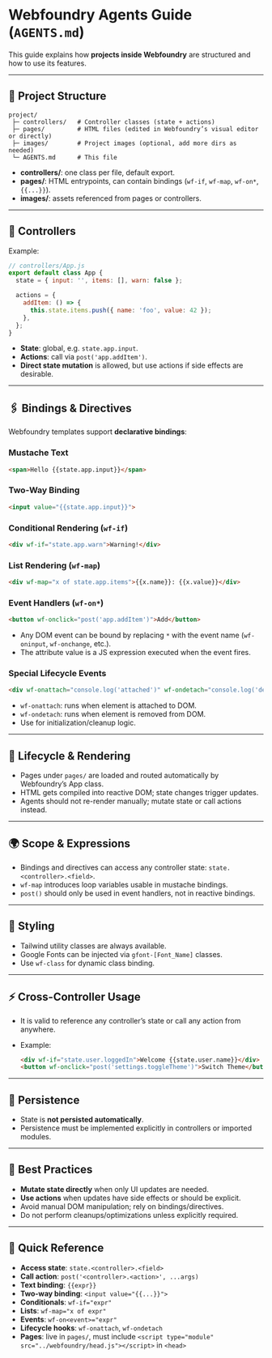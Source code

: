 # Webfoundry Agents Guide (`AGENTS.md`)

This guide explains how **projects inside Webfoundry** are structured and how to use its features.

---

## 📂 Project Structure

```
project/
 ├─ controllers/   # Controller classes (state + actions)
 ├─ pages/         # HTML files (edited in Webfoundry’s visual editor or directly)
 ├─ images/        # Project images (optional, add more dirs as needed)
 └─ AGENTS.md      # This file
```

* **controllers/**: one class per file, default export.
* **pages/**: HTML entrypoints, can contain bindings (`wf-if`, `wf-map`, `wf-on*`, `{{...}}`).
* **images/**: assets referenced from pages or controllers.

---

## 🧩 Controllers

Example:

```js
// controllers/App.js
export default class App {
  state = { input: '', items: [], warn: false };

  actions = {
    addItem: () => {
      this.state.items.push({ name: 'foo', value: 42 });
    },
  };
}
```

* **State**: global, e.g. `state.app.input`.
* **Actions**: call via `post('app.addItem')`.
* **Direct state mutation** is allowed, but use actions if side effects are desirable.

---

## 🖇 Bindings & Directives

Webfoundry templates support **declarative bindings**:

### Mustache Text

```html
<span>Hello {{state.app.input}}</span>
```

### Two-Way Binding

```html
<input value="{{state.app.input}}">
```

### Conditional Rendering (`wf-if`)

```html
<div wf-if="state.app.warn">Warning!</div>
```

### List Rendering (`wf-map`)

```html
<div wf-map="x of state.app.items">{{x.name}}: {{x.value}}</div>
```

### Event Handlers (`wf-on*`)

```html
<button wf-onclick="post('app.addItem')">Add</button>
```

* Any DOM event can be bound by replacing `*` with the event name (`wf-oninput`, `wf-onchange`, etc.).
* The attribute value is a JS expression executed when the event fires.

### Special Lifecycle Events

```html
<div wf-onattach="console.log('attached')" wf-ondetach="console.log('detached')"></div>
```

* `wf-onattach`: runs when element is attached to DOM.
* `wf-ondetach`: runs when element is removed from DOM.
* Use for initialization/cleanup logic.

---

## 🔄 Lifecycle & Rendering

* Pages under `pages/` are loaded and routed automatically by Webfoundry’s App class.
* HTML gets compiled into reactive DOM; state changes trigger updates.
* Agents should not re-render manually; mutate state or call actions instead.

---

## 🌍 Scope & Expressions

* Bindings and directives can access any controller state: `state.<controller>.<field>`.
* `wf-map` introduces loop variables usable in mustache bindings.
* `post()` should only be used in event handlers, not in reactive bindings.

---

## 🎨 Styling

* Tailwind utility classes are always available.
* Google Fonts can be injected via `gfont-[Font_Name]` classes.
* Use `wf-class` for dynamic class binding.

---

## ⚡ Cross-Controller Usage

* It is valid to reference any controller’s state or call any action from anywhere.
* Example:

  ```html
  <div wf-if="state.user.loggedIn">Welcome {{state.user.name}}</div>
  <button wf-onclick="post('settings.toggleTheme')">Switch Theme</button>
  ```

---

## 💾 Persistence

* State is **not persisted automatically**.
* Persistence must be implemented explicitly in controllers or imported modules.

---

## 🧭 Best Practices

* **Mutate state directly** when only UI updates are needed.
* **Use actions** when updates have side effects or should be explicit.
* Avoid manual DOM manipulation; rely on bindings/directives.
* Do not perform cleanups/optimizations unless explicitly required.

---

## 📌 Quick Reference

* **Access state**: `state.<controller>.<field>`
* **Call action**: `post('<controller>.<action>', ...args)`
* **Text binding**: `{{expr}}`
* **Two-way binding**: `<input value="{{...}}">`
* **Conditionals**: `wf-if="expr"`
* **Lists**: `wf-map="x of expr"`
* **Events**: `wf-on<event>="expr"`
* **Lifecycle hooks**: `wf-onattach`, `wf-ondetach`
* **Pages**: live in `pages/`, must include `<script type="module" src="../webfoundry/head.js"></script>` in `<head>`
